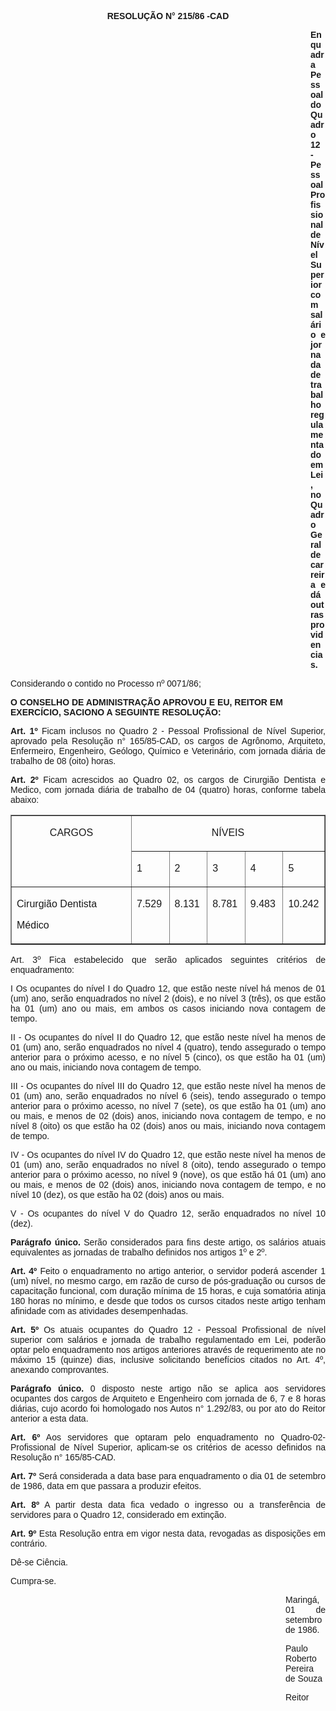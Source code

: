 <BODY>

<B><FONT FACE="Arial"><P ALIGN="CENTER">RESOLU&Ccedil;&Atilde;O N° 215/86 -CAD</P><DIR>
<DIR>
<DIR>
<DIR>
<DIR>
<DIR>
<DIR>
<DIR>
<DIR>
<DIR>
<DIR>
<DIR>

<P ALIGN="JUSTIFY">Enquadra Pessoal do Quadro 12 - Pessoal Profissional de N&iacute;vel Superior com sal&aacute;rio e jornada de trabalho regulamentado em Lei, no Quadro Geral de carreira e d&aacute; outras providencias.</P></DIR>
</DIR>
</DIR>
</DIR>
</DIR>
</DIR>
</DIR>
</DIR>
</DIR>
</DIR>
</DIR>
</DIR>

</B><P ALIGN="JUSTIFY">Considerando o contido no Processo nº 0071/86;</P>
<P ALIGN="JUSTIFY"></P>
<B><P>O CONSELHO DE ADMINISTRA&Ccedil;&Atilde;O APROVOU E EU, REITOR EM EXERC&Iacute;CIO, SACIONO A SEGUINTE RESOLU&Ccedil;&Atilde;O:</P>
</B><P ALIGN="JUSTIFY"></P>
<B><P ALIGN="JUSTIFY">Art. 1º</B>  Ficam inclusos no Quadro 2 - Pessoal Profissional de N&iacute;vel Superior, aprovado pela Resolu&ccedil;&atilde;o n° 165/85-CAD, os cargos de Agr&ocirc;nomo, Arquiteto, Enfermeiro, Engenheiro, Ge&oacute;logo, Qu&iacute;mico e Veterin&aacute;rio, com jornada di&aacute;ria de trabalho de 08 (oito) horas.</P>
<B><P ALIGN="JUSTIFY">Art. 2º</B>  Ficam acrescidos ao Quadro 02, os cargos de Cirurgi&atilde;o Dentista e Medico, com jornada di&aacute;ria de trabalho de 04 (quatro) horas, conforme tabela abaixo:</P></FONT>
<P ALIGN="CENTER"><CENTER><TABLE BORDER CELLSPACING=1 CELLPADDING=4 WIDTH=491>
<TR><TD WIDTH="38%" VALIGN="TOP" ROWSPAN=2>
<FONT FACE="Arial"><P ALIGN="CENTER">CARGOS</FONT></TD>
<TD WIDTH="62%" VALIGN="TOP" COLSPAN=5>
<FONT FACE="Arial"><P ALIGN="CENTER">N&Iacute;VEIS</FONT></TD>
</TR>
<TR><TD WIDTH="12%" VALIGN="TOP">
<FONT FACE="Arial"><P ALIGN="JUSTIFY">1</FONT></TD>
<TD WIDTH="12%" VALIGN="TOP">
<FONT FACE="Arial"><P ALIGN="JUSTIFY">2</FONT></TD>
<TD WIDTH="12%" VALIGN="TOP">
<FONT FACE="Arial"><P ALIGN="JUSTIFY">3</FONT></TD>
<TD WIDTH="12%" VALIGN="TOP">
<FONT FACE="Arial"><P ALIGN="JUSTIFY">4</FONT></TD>
<TD WIDTH="13%" VALIGN="TOP">
<FONT FACE="Arial"><P ALIGN="JUSTIFY">5</FONT></TD>
</TR>
<TR><TD WIDTH="38%" VALIGN="TOP">
<FONT FACE="Arial"><P ALIGN="JUSTIFY">Cirurgi&atilde;o Dentista</P>
<P>M&eacute;dico </FONT></TD>
<TD WIDTH="12%" VALIGN="TOP">
<FONT FACE="Arial"><P ALIGN="JUSTIFY"> 7.529</FONT></TD>
<TD WIDTH="12%" VALIGN="TOP">
<FONT FACE="Arial"><P ALIGN="JUSTIFY">8.131  </FONT></TD>
<TD WIDTH="12%" VALIGN="TOP">
<FONT FACE="Arial"><P ALIGN="JUSTIFY">8.781</FONT></TD>
<TD WIDTH="12%" VALIGN="TOP">
<FONT FACE="Arial"><P ALIGN="JUSTIFY">9.483</FONT></TD>
<TD WIDTH="13%" VALIGN="TOP">
<FONT FACE="Arial"><P ALIGN="JUSTIFY">10.242</FONT></TD>
</TR>
</TABLE>
</CENTER></P>

<FONT FACE="Arial"><P ALIGN="JUSTIFY"></P>
<P ALIGN="JUSTIFY">Art. 3º  Fica estabelecido que ser&atilde;o aplicados seguintes crit&eacute;rios de enquadramento:</P>
<P ALIGN="JUSTIFY">I Os ocupantes do n&iacute;vel I do Quadro 12, que est&atilde;o neste n&iacute;vel h&aacute; menos de 01 (um) ano, ser&atilde;o enquadrados no n&iacute;vel 2 (dois), e no n&iacute;vel 3 (tr&ecirc;s), os que est&atilde;o ha 01 (um) ano ou mais, em ambos os casos iniciando nova contagem de tempo. </P>
<P ALIGN="JUSTIFY">II - Os ocupantes do n&iacute;vel II do Quadro 12, que est&atilde;o neste n&iacute;vel ha menos de 01 (um) ano, ser&atilde;o enquadrados no n&iacute;vel 4 (quatro), tendo assegurado o tempo anterior para o pr&oacute;ximo acesso, e no n&iacute;vel 5 (cinco), os que est&atilde;o ha 01 (um) ano ou mais, iniciando nova contagem de tempo.</P>
<P ALIGN="JUSTIFY">III - Os ocupantes do n&iacute;vel III do Quadro 12, que est&atilde;o neste n&iacute;vel ha menos de 01 (um) ano, ser&atilde;o enquadrados no n&iacute;vel 6 (seis), tendo assegurado o tempo anterior para o pr&oacute;ximo acesso, no n&iacute;vel 7 (sete), os que est&atilde;o ha 01 (um) ano ou mais, e menos de 02 (dois) anos, iniciando nova contagem de tempo, e no n&iacute;vel 8 (oito) os que est&atilde;o ha 02 (dois) anos ou mais, iniciando nova contagem de tempo.</P>
<P ALIGN="JUSTIFY">IV - Os ocupantes do n&iacute;vel IV do Quadro 12, que est&atilde;o neste n&iacute;vel ha menos de 01 (um) ano, ser&atilde;o enquadrados no n&iacute;vel 8 (oito), tendo assegurado o tempo anterior para o pr&oacute;ximo acesso, no n&iacute;vel 9 (nove), os que est&atilde;o h&aacute; 01 (um) ano ou mais, e menos de 02 (dois) anos, iniciando nova contagem de tempo, e no n&iacute;vel 10 (dez), os que est&atilde;o ha 02 (dois) anos ou mais.</P>
<P ALIGN="JUSTIFY">V - Os ocupantes do n&iacute;vel V do Quadro 12, ser&atilde;o enquadrados no n&iacute;vel 10 (dez). </P>
<B><P ALIGN="JUSTIFY">Par&aacute;grafo &uacute;nico.</B> Ser&atilde;o considerados para fins deste artigo, os sal&aacute;rios atuais equivalentes as jornadas de trabalho definidos nos artigos 1º e 2º.</P>
<B><P ALIGN="JUSTIFY">Art. 4º</B>  Feito o enquadramento no artigo anterior, o servidor poder&aacute; ascender 1 (um) n&iacute;vel, no mesmo cargo, em raz&atilde;o de curso de<I> </I>p&oacute;s-gradua&ccedil;&atilde;o ou cursos de capacita&ccedil;&atilde;o funcional, com dura&ccedil;&atilde;o m&iacute;nima  de 15<I> </I>horas, e cuja somat&oacute;ria atinja 180 horas no m&iacute;nimo, e desde que todos os cursos citados neste artigo tenham afinidade com as atividades desempenhadas.</P>
<B><P ALIGN="JUSTIFY">Art. 5º</B>  Os atuais ocupantes do Quadro 12 - Pessoal Profissional de n&iacute;vel superior com sal&aacute;rios e jornada de trabalho regulamentado em Lei, poder&atilde;o optar pelo enquadramento nos artigos anteriores atrav&eacute;s de requerimento ate no m&aacute;ximo 15 (quinze) dias, inclusive solicitando benef&iacute;cios citados no Art. 4º, anexando comprovantes.</P>
<B><P ALIGN="JUSTIFY">Par&aacute;grafo &uacute;nico. </B> 0 disposto neste artigo n&atilde;o se aplica aos servidores ocupantes dos cargos de Arquiteto e Engenheiro com jornada de 6, 7 e 8 horas di&aacute;rias, cujo acordo foi homologado nos Autos n° 1.292/83, ou por ato do Reitor anterior a esta data.</P>
<B><P ALIGN="JUSTIFY">Art. 6º</B>  Aos servidores que optaram pelo enquadramento no Quadro-02-Profissional de N&iacute;vel Superior, aplicam-se os crit&eacute;rios de acesso definidos na Resolu&ccedil;&atilde;o n° 165/85-CAD.</P>
<B><P ALIGN="JUSTIFY">Art. 7º </B> Ser&aacute; considerada a data base para enquadramento o dia 01 de setembro de 1986, data em que passara a produzir efeitos.</P>
<B><P ALIGN="JUSTIFY">Art. 8º</B>  A partir desta data fica vedado o ingresso ou a  transfer&ecirc;ncia de servidores para o Quadro 12, considerado em extin&ccedil;&atilde;o.</P>
<B><P ALIGN="JUSTIFY">Art. 9º</B>  Esta Resolu&ccedil;&atilde;o entra em vigor nesta data, revogadas as disposi&ccedil;&otilde;es em contr&aacute;rio.</P>
<P ALIGN="JUSTIFY">D&ecirc;-se Ci&ecirc;ncia.</P>
<P ALIGN="JUSTIFY">Cumpra-se.</P><DIR>
<DIR>
<DIR>
<DIR>
<DIR>
<DIR>
<DIR>
<DIR>
<DIR>
<DIR>
<DIR>

<P ALIGN="JUSTIFY">Maring&aacute;, 01 de setembro de 1986.</P>
<P ALIGN="JUSTIFY"></P>
<P ALIGN="JUSTIFY">Paulo Roberto Pereira de Souza</P>
<P ALIGN="JUSTIFY">Reitor </P>
<P ALIGN="JUSTIFY"></P></DIR>
</DIR>
</DIR>
</DIR>
</DIR>
</DIR>
</DIR>
</DIR>
</DIR>
</DIR>
</DIR>
</FONT></BODY>
